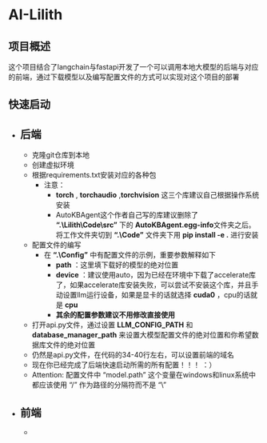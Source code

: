 # AI-Lilith

## 项目概述
这个项目结合了langchain与fastapi开发了一个可以调用本地大模型的后端与对应的前端，通过下载模型以及编写配置文件的方式可以实现对这个项目的部署

## 快速启动
- **后端**
    --
    - 克隆git仓库到本地
    - 创建虚拟环境
    - 根据requirements.txt安装对应的各种包
        - 注意：
            - **torch** , **torchaudio** ,**torchvision** 这三个库建议自己根据操作系统安装
            - AutoKBAgent这个作者自己写的库建议删除了 **“.\Lilith\Code\src”** 下的 **AutoKBAgent.egg-info**文件夹之后。将工作文件夹切到 **“.\Code”** 文件夹下用 **pip install -e .** 进行安装
    - 配置文件的编写
        - 在 **“.\Config”** 中有配置文件的示例，重要参数解释如下
            - **path** ：这里填下载好的模型的绝对位置
            - **device** ：建议使用auto，因为已经在环境中下载了accelerate库了，如果accelerate库安装失败，可以尝试不安装这个库，并且手动设置llm运行设备，如果是显卡的话就选择 **cuda0** ，cpu的话就是 **cpu**
            - **其余的配置参数建议不用修改直接使用**
    - 打开api.py文件，通过设置 **LLM_CONFIG_PATH** 和 **database_manager_path** 来设置大模型配置文件的绝对位置和你希望数据库文件的绝对位置
    - 仍然是api.py文件，在代码的34-40行左右，可以设置前端的域名
    - 现在你已经完成了后端快速启动所需的所有配置！！！ ：）
    - Attention:
        配置文件中 “model.path” 这个变量在windows和linux系统中都应该使用 “/” 作为路径的分隔符而不是 “\” 

- **前端**
    --
    - 




